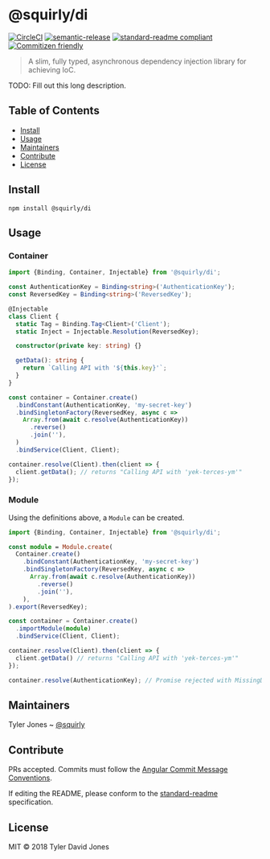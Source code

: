# @squirly/di

[![CircleCI](https://circleci.com/gh/squirly/di.svg?style=svg)](https://circleci.com/gh/squirly/di)
[![semantic-release](https://img.shields.io/badge/%20%20%F0%9F%93%A6%F0%9F%9A%80-semantic--release-e10079.svg)](https://github.com/semantic-release/semantic-release)
[![standard-readme compliant](https://img.shields.io/badge/standard--readme-OK-green.svg?style=flat-square)](https://github.com/RichardLitt/standard-readme)
[![Commitizen friendly](https://img.shields.io/badge/commitizen-friendly-brightgreen.svg)](http://commitizen.github.io/cz-cli/)

> A slim, fully typed, asynchronous dependency injection library for achieving
> IoC.

TODO: Fill out this long description.

## Table of Contents

- [Install](#install)
- [Usage](#usage)
- [Maintainers](#maintainers)
- [Contribute](#contribute)
- [License](#license)

## Install

```
npm install @squirly/di
```

## Usage

### Container

```typescript
import {Binding, Container, Injectable} from '@squirly/di';

const AuthenticationKey = Binding<string>('AuthenticationKey');
const ReversedKey = Binding<string>('ReversedKey');

@Injectable
class Client {
  static Tag = Binding.Tag<Client>('Client');
  static Inject = Injectable.Resolution(ReversedKey);

  constructor(private key: string) {}

  getData(): string {
    return `Calling API with '${this.key}'`;
  }
}

const container = Container.create()
  .bindConstant(AuthenticationKey, 'my-secret-key')
  .bindSingletonFactory(ReversedKey, async c =>
    Array.from(await c.resolve(AuthenticationKey))
      .reverse()
      .join(''),
  )
  .bindService(Client, Client);

container.resolve(Client).then(client => {
  client.getData(); // returns "Calling API with 'yek-terces-ym'"
});
```

### Module

Using the definitions above, a `Module` can be created.

```typescript
import {Binding, Container, Injectable} from '@squirly/di';

const module = Module.create(
  Container.create()
    .bindConstant(AuthenticationKey, 'my-secret-key')
    .bindSingletonFactory(ReversedKey, async c =>
      Array.from(await c.resolve(AuthenticationKey))
        .reverse()
        .join(''),
    ),
).export(ReversedKey);

const container = Container.create()
  .importModule(module)
  .bindService(Client, Client);

container.resolve(Client).then(client => {
  client.getData() // returns "Calling API with 'yek-terces-ym'"
});

container.resolve(AuthenticationKey); // Promise rejected with MissingDependencyError('Could not find dependency bound to AuthenticationKey.')
```

## Maintainers

Tyler Jones ~ [@squirly](https://github.com/squirly)

## Contribute

PRs accepted. Commits must follow the
[Angular Commit Message Conventions](https://github.com/angular/angular.js/blob/master/DEVELOPERS.md#-git-commit-guidelines).

If editing the README, please conform to the
[standard-readme](https://github.com/RichardLitt/standard-readme) specification.

## License

MIT © 2018 Tyler David Jones
